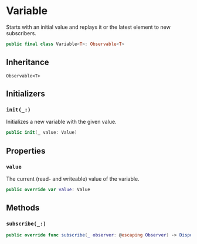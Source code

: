 # Variable

Starts with an initial value and replays it or the latest element to new subscribers.

``` swift
public final class Variable<T>: Observable<T> 
```

## Inheritance

`Observable<T>`

## Initializers

### `init(_:)`

Initializes a new variable with the given value.

``` swift
public init(_ value: Value) 
```

> 

## Properties

### `value`

The current (read- and writeable) value of the variable.

``` swift
public override var value: Value 
```

## Methods

### `subscribe(_:)`

``` swift
public override func subscribe(_ observer: @escaping Observer) -> Disposable 
```
